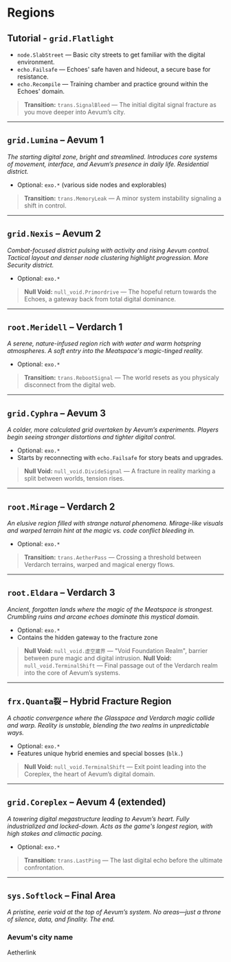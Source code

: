 # Regions

## Tutorial - `grid.Flatlight`

-   `node.SlabStreet` — Basic city streets to get familiar with the digital environment.
-   `echo.Failsafe` — Echoes' safe haven and hideout, a secure base for resistance.
-   `echo.Recompile` — Training chamber and practice ground within the Echoes' domain.

> **Transition:** `trans.SignalBleed` — The initial digital signal fracture as you move deeper into Aevum’s city.

---

## `grid.Lumina` – Aevum 1

_The starting digital zone, bright and streamlined. Introduces core systems of movement, interface, and Aevum’s presence in daily life. Residential district._

-   Optional: `exo.*` (various side nodes and explorables)

> **Transition:** `trans.MemoryLeak` — A minor system instability signaling a shift in control.

---

## `grid.Nexis` – Aevum 2

_Combat-focused district pulsing with activity and rising Aevum control. Tactical layout and denser node clustering highlight progression. More Security district._

-   Optional: `exo.*`

> **Null Void:** `null_void.Primordrive` — The hopeful return towards the Echoes, a gateway back from total digital dominance.

---

## `root.Meridell` – Verdarch 1

_A serene, nature-infused region rich with water and warm hotspring atmospheres. A soft entry into the Meatspace's magic-tinged reality._

-   Optional: `exo.*`

> **Transition:** `trans.RebootSignal` — The world resets as you physicaly disconnect from the digital web.

---

## `grid.Cyphra` – Aevum 3

_A colder, more calculated grid overtaken by Aevum’s experiments. Players begin seeing stronger distortions and tighter digital control._

-   Optional: `exo.*`
-   Starts by reconnecting with `echo.Failsafe` for story beats and upgrades.

> **Null Void:** `null_void.DivideSignal` — A fracture in reality marking a split between worlds, tension rises.

---

## `root.Mirage` – Verdarch 2

_An elusive region filled with strange natural phenomena. Mirage-like visuals and warped terrain hint at the magic vs. code conflict bleeding in._

-   Optional: `exo.*`

> **Transition:** `trans.AetherPass` — Crossing a threshold between Verdarch terrains, warped and magical energy flows.

---

## `root.Eldara` – Verdarch 3

_Ancient, forgotten lands where the magic of the Meatspace is strongest. Crumbling ruins and arcane echoes dominate this mystical domain._

-   Optional: `exo.*`
-   Contains the hidden gateway to the fracture zone

> **Null Void:** `null_void.虚空蔵界` — "Void Foundation Realm", barrier between pure magic and digital intrusion.
> **Null Void:** `null_void.TerminalShift` — Final passage out of the Verdarch realm into the core of Aevum’s systems.

---

## `frx.Quanta裂` – Hybrid Fracture Region

_A chaotic convergence where the Glasspace and Verdarch magic collide and warp. Reality is unstable, blending the two realms in unpredictable ways._

-   Optional: `exo.*`
-   Features unique hybrid enemies and special bosses (`blk.`)

> **Null Void:** `null_void.TerminalShift` — Exit point leading into the Coreplex, the heart of Aevum’s digital domain.

---

## `grid.Coreplex` – Aevum 4 (extended)

_A towering digital megastructure leading to Aevum’s heart. Fully industrialized and locked-down. Acts as the game's longest region, with high stakes and climactic pacing._

-   Optional: `exo.*`

> **Transition:** `trans.LastPing` — The last digital echo before the ultimate confrontation.

---

## `sys.Softlock` – Final Area

_A pristine, eerie void at the top of Aevum’s system. No areas—just a throne of silence, data, and finality. The end._

### Aevum's city name
Aetherlink